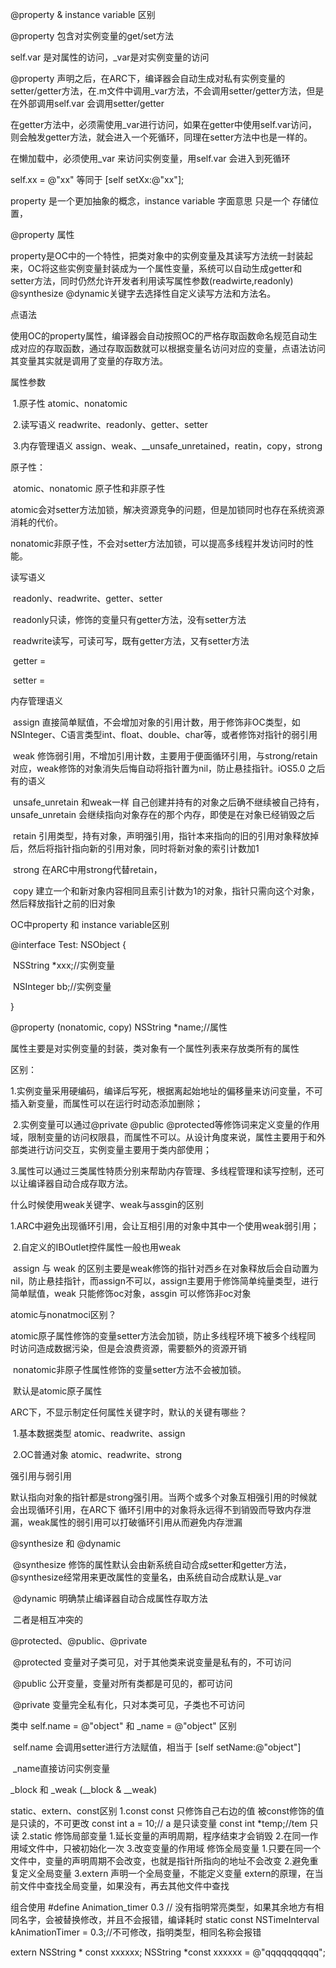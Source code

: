 @property & instance variable 区别

@property 包含对实例变量的get/set方法

self.var 是对属性的访问，_var是对实例变量的访问

@property 声明之后，在ARC下，编译器会自动生成对私有实例变量的setter/getter方法，在.m文件中调用_var方法，不会调用setter/getter方法，但是在外部调用self.var 会调用setter/getter

在getter方法中，必须需使用_var进行访问，如果在getter中使用self.var访问，则会触发getter方法，就会进入一个死循环，同理在setter方法中也是一样的。

在懒加载中，必须使用_var 来访问实例变量，用self.var 会进入到死循环



self.xx = @"xx"  等同于  [self setXx:@"xx"];

property 是一个更加抽象的概念，instance variable 字面意思 只是一个 存储位置，



@property 属性

​	property是OC中的一个特性，把类对象中的实例变量及其读写方法统一封装起来，OC将这些实例变量封装成为一个属性变量，系统可以自动生成getter和setter方法，同时仍然允许开发者利用读写属性参数(readwirte,readonly)  @synthesize  @dynamic关键字去选择性自定义读写方法和方法名。

点语法

​	使用OC的property属性，编译器会自动按照OC的严格存取函数命名规范自动生成对应的存取函数，通过存取函数就可以根据变量名访问对应的变量，点语法访问其变量其实就是调用了变量的存取方法。

属性参数

​	1.原子性  atomic、nonatomic

​	2.读写语义 readwrite、readonly、getter、setter

​	3.内存管理语义 assign、weak、__unsafe_unretained，reatin，copy，strong

原子性：

​	atomic、nonatomic 原子性和非原子性

​	atomic会对setter方法加锁，解决资源竞争的问题，但是加锁同时也存在系统资源消耗的代价。

​	nonatomic非原子性，不会对setter方法加锁，可以提高多线程并发访问时的性能。

读写语义

​	readonly、readwrite、getter、setter	

​	readonly只读，修饰的变量只有getter方法，没有setter方法

​	readwrite读写，可读可写，既有getter方法，又有setter方法

​	getter = <gettername> 

​	setter = <settername>

内存管理语义

​	assign 直接简单赋值，不会增加对象的引用计数，用于修饰非OC类型，如NSInteger、C语言类型int、float、double、char等，或者修饰对指针的弱引用

​	weak 修饰弱引用，不增加引用计数，主要用于便面循环引用，与strong/retain对应，weak修饰的对象消失后悔自动将指针置为nil，防止悬挂指针。iOS5.0 之后有的语义

​	unsafe_unretain  和weak一样 自己创建并持有的对象之后确不继续被自己持有，unsafe_unretain 会继续指向对象存在的那个内存，即使是在对象已经销毁之后

​	retain 引用类型，持有对象，声明强引用，指针本来指向的旧的引用对象释放掉后，然后将指针指向新的引用对象，同时将新对象的索引计数加1

​	strong 在ARC中用strong代替retain，

​	copy 建立一个和新对象内容相同且索引计数为1的对象，指针只需向这个对象，然后释放指针之前的旧对象



OC中property 和 instance variable区别

@interface Test: NSObject {

​	NSString *xxx;//实例变量

​	NSInteger bb;//实例变量

}

@property (nonatomic, copy) NSString *name;//属性

属性主要是对实例变量的封装，类对象有一个属性列表来存放类所有的属性

区别：

​	1.实例变量采用硬编码，编译后写死，根据离起始地址的偏移量来访问变量，不可插入新变量，而属性可以在运行时动态添加删除；

​	2.实例变量可以通过@private @public @protected等修饰词来定义变量的作用域，限制变量的访问权限县，而属性不可以。从设计角度来说，属性主要用于和外部类进行访问交互，实例变量主要用于类内部使用；

​	3.属性可以通过三类属性特质分别来帮助内存管理、多线程管理和读写控制，还可以让编译器自动合成存取方法。



什么时候使用weak关键字、weak与assgin的区别

​	1.ARC中避免出现循环引用，会让互相引用的对象中其中一个使用weak弱引用；

​	2.自定义的IBOutlet控件属性一般也用weak

​	assign 与 weak 的区别主要是weak修饰的指针对西乡在对象释放后会自动置为nil，防止悬挂指针，而assign不可以，assign主要用于修饰简单纯量类型，进行简单赋值，weak 只能修饰oc对象，assgin 可以修饰非oc对象



atomic与nonatmoci区别？

​	atomic原子属性修饰的变量setter方法会加锁，防止多线程环境下被多个线程同		时访问造成数据污染，但是会浪费资源，需要额外的资源开销

​	nonatomic非原子性属性修饰的变量setter方法不会被加锁。

​	默认是atomic原子属性

ARC下，不显示制定任何属性关键字时，默认的关键有哪些？

​	1.基本数据类型  atomic、readwrite、assign

​	2.OC普通对象 atomic、readwrite、strong

强引用与弱引用

​	默认指向对象的指针都是strong强引用。当两个或多个对象互相强引用的时候就会出现循环引用，在ARC下 循环引用中的对象将永远得不到销毁而导致内存泄漏，weak属性的弱引用可以打破循环引用从而避免内存泄漏

@synthesize 和 @dynamic 

​	@synthesize 修饰的属性默认会由新系统自动合成setter和getter方法，@synthesize经常用来更改属性的变量名，由系统自动合成默认是_var

​	@dynamic 明确禁止编译器自动合成属性存取方法

​	二者是相互冲突的

@protected、@public、@private

​	@protected 变量对子类可见，对于其他类来说变量是私有的，不可访问

​	@public 公开变量，变量对所有类都是可见的，都可访问

​	@private 变量完全私有化，只对本类可见，子类也不可访问



类中 self.name = @"object" 和 _name = @"object" 区别

​	self.name 会调用setter进行方法赋值，相当于 [self setName:@"object"]

​        _name直接访问实例变量

_block 和 _weak (__block & __weak)



static、extern、const区别
1.const
    const 只修饰自己右边的值
    被const修饰的值是只读的，不可更改
    const int a = 10;// a 是只读变量
    const int *temp;//tem 只读
2.static
    修饰局部变量
        1.延长变量的声明周期，程序结束才会销毁
        2.在同一作用域文件中，只被初始化一次
        3.改变变量的作用域
    修饰全局变量
        1.只要在同一个文件中，变量的声明周期不会改变，也就是指针所指向的地址不会改变
        2.避免重复定义全局变量
3.extern
    声明一个全局变量，不能定义变量
    extern的原理，在当前文件中查找全局变量，如果没有，再去其他文件中查找

组合使用
#define Animation_timer 0.3 // 没有指明常亮类型，如果其余地方有相同名字，会被替换修改，并且不会报错，编译耗时
static const NSTimeInterval kAnimationTimer = 0.3;//不可修改，指明类型，相同名称会报错

extern NSString * const xxxxxx;
NSString *const xxxxxx = @"qqqqqqqqqq";




​       



